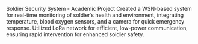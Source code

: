 Soldier Security System - Academic Project
 Created a WSN-based system for real-time monitoring of soldier’s health and environment, integrating 
temperature, blood oxygen sensors, and a camera for quick emergency response. Utilized LoRa network for 
efficient, low-power communication, ensuring rapid intervention for enhanced soldier safety.
